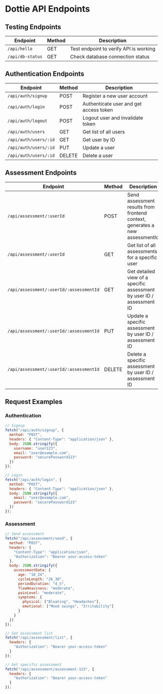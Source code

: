 # Dottie API Endpoints

## Testing Endpoints

| Endpoint | Method | Description |
|----------|--------|-------------|
| `/api/hello` | GET | Test endpoint to verify API is working |
| `/api/db-status` | GET | Check database connection status |

## Authentication Endpoints

| Endpoint | Method | Description |
|----------|--------|-------------|
| `/api/auth/signup` | POST | Register a new user account |
| `/api/auth/login` | POST | Authenticate user and get access token |
| `/api/auth/logout` | POST | Logout user and invalidate token |
| `/api/auth/users` | GET | Get list of all users |
| `/api/auth/users/:id` | GET | Get user by ID |
| `/api/auth/users/:id` | PUT | Update a user |
| `/api/auth/users/:id` | DELETE | Delete a user |

## Assessment Endpoints

| Endpoint | Method | Description |
|----------|--------|-------------|
| `/api/assessment/:userId` | POST | Send assessment results from frontend context, generates a new assessmentId |
| `/api/assessment/:userId` | GET | Get list of all assessments for a specific user |
| `/api/assessment/:userId/:assessmentId` | GET | Get detailed view of a specific assessment by user ID / assessment ID |
| `/api/assessment/:userId/:assessmentId` | PUT | Update a specific assessment by user ID / assessment ID |
| `/api/assessment/:userId/:assessmentId` | DELETE | Delete a specific assessment by user ID / assessment ID |

## Request Examples

### Authentication

```javascript
// Signup
fetch("/api/auth/signup", {
  method: "POST",
  headers: { "Content-Type": "application/json" },
  body: JSON.stringify({
    username: "user123",
    email: "user@example.com",
    password: "securePassword123"
  })
});

// Login
fetch("/api/auth/login", {
  method: "POST",
  headers: { "Content-Type": "application/json" },
  body: JSON.stringify({
    email: "user@example.com",
    password: "securePassword123"
  })
});
```

### Assessment

```javascript
// Send assessment
fetch("/api/assessment/send", {
  method: "POST",
  headers: {
    "Content-Type": "application/json",
    "Authorization": "Bearer your-access-token"
  },
  body: JSON.stringify({
    assessmentData: {
      age: "18_24",
      cycleLength: "26_30",
      periodDuration: "4_5",
      flowHeaviness: "moderate",
      painLevel: "moderate",
      symptoms: {
        physical: ["Bloating", "Headaches"],
        emotional: ["Mood swings", "Irritability"]
      }
    }
  })
});

// Get assessment list
fetch("/api/assessment/list", {
  headers: {
    "Authorization": "Bearer your-access-token"
  }
});

// Get specific assessment
fetch("/api/assessment/assessment-123", {
  headers: {
    "Authorization": "Bearer your-access-token"
  }
});
``` 